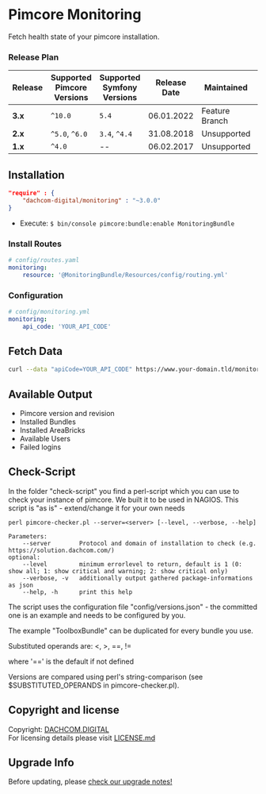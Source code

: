 # Pimcore Monitoring
Fetch health state of your pimcore installation.

### Release Plan
| Release | Supported Pimcore Versions        | Supported Symfony Versions | Release Date | Maintained     | Branch     |
|---------|-----------------------------------|----------------------------|--------------|----------------|------------|
| **3.x** | `^10.0`                           | `5.4`                      | 06.01.2022   | Feature Branch | master     |
| **2.x** | `^5.0`, `^6.0`                    | `3.4`, `^4.4`              | 31.08.2018   | Unsupported    | [1.x](https://github.com/dachcom-digital/pimcore-monitoring/tree/2.x) |
| **1.x** | `^4.0`                            | --                         | 06.02.2017   | Unsupported    | [pimcore4](https://github.com/dachcom-digital/pimcore-monitoring/tree/pimcore4) |

## Installation

```json
"require" : {
    "dachcom-digital/monitoring" : "~3.0.0"
}
```

- Execute: `$ bin/console pimcore:bundle:enable MonitoringBundle`

### Install Routes
```yaml
# config/routes.yaml
monitoring:
    resource: '@MonitoringBundle/Resources/config/routing.yml'
```

### Configuration

```yaml
# config/monitoring.yml
monitoring:
    api_code: 'YOUR_API_CODE'
```


## Fetch Data
```bash
curl --data "apiCode=YOUR_API_CODE" https://www.your-domain.tld/monitoring/fetch
```

## Available Output
- Pimcore version and revision
- Installed Bundles
- Installed AreaBricks
- Available Users
- Failed logins

## Check-Script
In the folder "check-script" you find a perl-script which you can use to check your instance of pimcore. We built it to be used in NAGIOS.
This script is "as is" - extend/change it for your own needs

```
perl pimcore-checker.pl --server=<server> [--level, --verbose, --help]

Parameters:
    --server        Protocol and domain of installation to check (e.g. https://solution.dachcom.com/)
optional:
    --level         minimum errorlevel to return, default is 1 (0: show all; 1: show critical and warning; 2: show critical only)
    --verbose, -v   additionally output gathered package-informations as json
    --help, -h      print this help
```

The script uses the configuration file "config/versions.json" - the committed one is an example and needs to be configured by you.

The example "ToolboxBundle" can be duplicated for every bundle you use.

Substituted operands are:
<, >, ==, !=

where '==' is the default if not defined

Versions are compared using perl's string-comparison (see $SUBSTITUTED_OPERANDS in pimcore-checker.pl).

## Copyright and license
Copyright: [DACHCOM.DIGITAL](http://dachcom-digital.ch)  
For licensing details please visit [LICENSE.md](LICENSE.md)  

## Upgrade Info
Before updating, please [check our upgrade notes!](UPGRADE.md)
